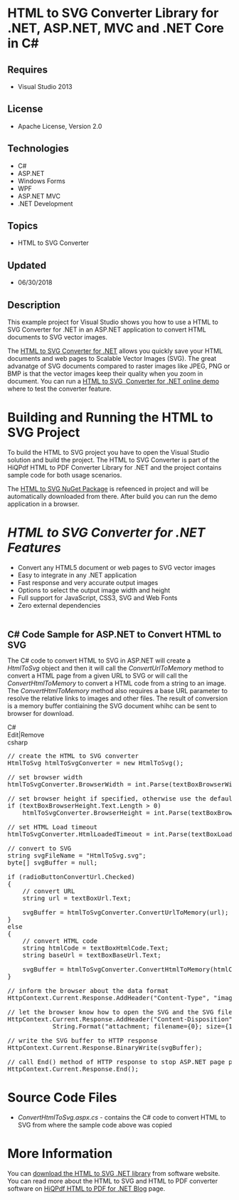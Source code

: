 # HTML to SVG Converter Library for .NET, ASP.NET, MVC and .NET Core in C#
## Requires
- Visual Studio 2013
## License
- Apache License, Version 2.0
## Technologies
- C#
- ASP.NET
- Windows Forms
- WPF
- ASP.NET MVC
- .NET Development
## Topics
- HTML to SVG Converter
## Updated
- 06/30/2018
## Description

<p>This example project for Visual Studio shows you how to use a HTML to SVG Converter for .NET in an ASP.NET application to convert HTML documents to SVG vector images.&nbsp;</p>
<p>The <a href="http://www.hiqpdf.com">HTML to SVG Converter for .NET</a> allows you quickly save your HTML documents and web pages to Scalable Vector Images (SVG). The great advanatge of SVG documents compared to raster images like JPEG, PNG or BMP is that
 the vector images keep their quality when you zoom in document. You can run a <a href="http://www.hiqpdf.com/demo/ConvertHtmlToSvg.aspx">
HTML to SVG &nbsp;Converter for .NET online demo</a> where to test the converter feature.</p>
<h1><span>Building and Running the HTML to SVG Project</span></h1>
<p>To build the HTML to SVG project you have to open the Visual Studio solution and build the project. The HTML to SVG Converter is part of the HiQPdf HTML to PDF Converter Library for .NET and the project contains sample code for both usage scenarios.</p>
<p>The <a href="https://www.nuget.org/packages/hiqpdf/">HTML to SVG NuGet Package</a> is refeenced in project and will be automatically downloaded from there. After build you can run the demo application in a browser.</p>
<h1><em>HTML to SVG Converter for .NET Features</em></h1>
<ul>
<li>Convert any HTML5 document or web pages to SVG vector images </li><li>Easy to integrate in any .NET application </li><li>Fast response and very accurate output images </li><li>Options to select the output image width and height </li><li>Full support for JavaScript, CSS3, SVG and Web Fonts </li><li>Zero external dependencies </li></ul>
<p><em><br>
</em></p>
<p><span style="font-size:20px; font-weight:bold">C# Code Sample for ASP.NET to Convert HTML to SVG</span></p>
<p>The C# code to convert HTML to SVG in ASP.NET will create a <em>HtmlToSvg&nbsp;</em>object and then it will call the
<em>ConvertUrlToMemory&nbsp;</em>method to convert a HTML page from a given URL to SVG or will call the
<em>ConvertHtmlToMemory&nbsp;</em>to convert a HTML code from a string to an image. The
<em>ConvertHtmlToMemory&nbsp;</em>method also requires a base URL parameter to resolve the relative links to images and other files. The result of conversion is a memory buffer contiaining the SVG document whihc can be sent to browser for download.&nbsp; &nbsp;</p>
<div class="scriptcode">
<div class="pluginEditHolder" pluginCommand="mceScriptCode">
<div class="title"><span>C#</span></div>
<div class="pluginLinkHolder"><span class="pluginEditHolderLink">Edit</span>|<span class="pluginRemoveHolderLink">Remove</span></div>
<span class="hidden">csharp</span>

<div class="preview">
<pre class="csharp"><span class="cs__com">//&nbsp;create&nbsp;the&nbsp;HTML&nbsp;to&nbsp;SVG&nbsp;converter</span>&nbsp;
HtmlToSvg&nbsp;htmlToSvgConverter&nbsp;=&nbsp;<span class="cs__keyword">new</span>&nbsp;HtmlToSvg();&nbsp;
&nbsp;
<span class="cs__com">//&nbsp;set&nbsp;browser&nbsp;width</span>&nbsp;
htmlToSvgConverter.BrowserWidth&nbsp;=&nbsp;<span class="cs__keyword">int</span>.Parse(textBoxBrowserWidth.Text);&nbsp;
&nbsp;
<span class="cs__com">//&nbsp;set&nbsp;browser&nbsp;height&nbsp;if&nbsp;specified,&nbsp;otherwise&nbsp;use&nbsp;the&nbsp;default</span>&nbsp;
<span class="cs__keyword">if</span>&nbsp;(textBoxBrowserHeight.Text.Length&nbsp;&gt;&nbsp;<span class="cs__number">0</span>)&nbsp;
&nbsp;&nbsp;&nbsp;&nbsp;htmlToSvgConverter.BrowserHeight&nbsp;=&nbsp;<span class="cs__keyword">int</span>.Parse(textBoxBrowserHeight.Text);&nbsp;
&nbsp;
<span class="cs__com">//&nbsp;set&nbsp;HTML&nbsp;Load&nbsp;timeout</span>&nbsp;
htmlToSvgConverter.HtmlLoadedTimeout&nbsp;=&nbsp;<span class="cs__keyword">int</span>.Parse(textBoxLoadHtmlTimeout.Text);&nbsp;
&nbsp;
<span class="cs__com">//&nbsp;convert&nbsp;to&nbsp;SVG</span>&nbsp;
<span class="cs__keyword">string</span>&nbsp;svgFileName&nbsp;=&nbsp;<span class="cs__string">&quot;HtmlToSvg.svg&quot;</span>;&nbsp;
<span class="cs__keyword">byte</span>[]&nbsp;svgBuffer&nbsp;=&nbsp;<span class="cs__keyword">null</span>;&nbsp;
&nbsp;
<span class="cs__keyword">if</span>&nbsp;(radioButtonConvertUrl.Checked)&nbsp;
{&nbsp;
&nbsp;&nbsp;&nbsp;&nbsp;<span class="cs__com">//&nbsp;convert&nbsp;URL</span>&nbsp;
&nbsp;&nbsp;&nbsp;&nbsp;<span class="cs__keyword">string</span>&nbsp;url&nbsp;=&nbsp;textBoxUrl.Text;&nbsp;
&nbsp;
&nbsp;&nbsp;&nbsp;&nbsp;svgBuffer&nbsp;=&nbsp;htmlToSvgConverter.ConvertUrlToMemory(url);&nbsp;
}&nbsp;
<span class="cs__keyword">else</span>&nbsp;
{&nbsp;
&nbsp;&nbsp;&nbsp;&nbsp;<span class="cs__com">//&nbsp;convert&nbsp;HTML&nbsp;code</span>&nbsp;
&nbsp;&nbsp;&nbsp;&nbsp;<span class="cs__keyword">string</span>&nbsp;htmlCode&nbsp;=&nbsp;textBoxHtmlCode.Text;&nbsp;
&nbsp;&nbsp;&nbsp;&nbsp;<span class="cs__keyword">string</span>&nbsp;baseUrl&nbsp;=&nbsp;textBoxBaseUrl.Text;&nbsp;
&nbsp;
&nbsp;&nbsp;&nbsp;&nbsp;svgBuffer&nbsp;=&nbsp;htmlToSvgConverter.ConvertHtmlToMemory(htmlCode,&nbsp;baseUrl);&nbsp;
}&nbsp;
&nbsp;
<span class="cs__com">//&nbsp;inform&nbsp;the&nbsp;browser&nbsp;about&nbsp;the&nbsp;data&nbsp;format</span>&nbsp;
HttpContext.Current.Response.AddHeader(<span class="cs__string">&quot;Content-Type&quot;</span>,&nbsp;<span class="cs__string">&quot;image/svg&#43;xml&quot;</span>);&nbsp;
&nbsp;
<span class="cs__com">//&nbsp;let&nbsp;the&nbsp;browser&nbsp;know&nbsp;how&nbsp;to&nbsp;open&nbsp;the&nbsp;SVG&nbsp;and&nbsp;the&nbsp;SVG&nbsp;file&nbsp;name</span>&nbsp;
HttpContext.Current.Response.AddHeader(<span class="cs__string">&quot;Content-Disposition&quot;</span>,&nbsp;
&nbsp;&nbsp;&nbsp;&nbsp;&nbsp;&nbsp;&nbsp;&nbsp;&nbsp;&nbsp;&nbsp;&nbsp;String.Format(<span class="cs__string">&quot;attachment;&nbsp;filename={0};&nbsp;size={1}&quot;</span>,&nbsp;svgFileName,&nbsp;svgBuffer.Length.ToString()));&nbsp;
&nbsp;
<span class="cs__com">//&nbsp;write&nbsp;the&nbsp;SVG&nbsp;buffer&nbsp;to&nbsp;HTTP&nbsp;response</span>&nbsp;
HttpContext.Current.Response.BinaryWrite(svgBuffer);&nbsp;
&nbsp;
<span class="cs__com">//&nbsp;call&nbsp;End()&nbsp;method&nbsp;of&nbsp;HTTP&nbsp;response&nbsp;to&nbsp;stop&nbsp;ASP.NET&nbsp;page&nbsp;processing</span>&nbsp;
HttpContext.Current.Response.End();</pre>
</div>
</div>
</div>
<h1><span>Source Code Files</span></h1>
<ul>
<li><em>ConvertHtmlToSvg.aspx.cs - </em>contains the C# code to convert HTML to SVG from where the sample code above was copied
</li></ul>
<h1>More Information</h1>
<p>You can <a href="http://www.hiqpdf.com">download the HTML to SVG .NET library</a> from software website. You can read more about the HTML to SVG and HTML to PDF converter software on
<a href="https://hiqpdf-html-to-pdf.com/">HiQPdf HTML to PDF for .NET Blog</a> page.</p>
